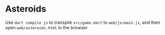 # Asteroids

Use `dart compile js` to transpile `src/game.dart` to `web/js/main.js`, and then open `web/asteroids.html` in the browser.